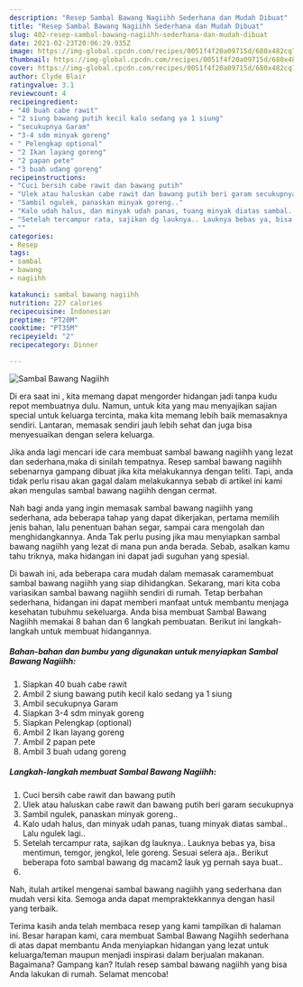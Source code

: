 ```yaml
---
description: "Resep Sambal Bawang Nagiihh Sederhana dan Mudah Dibuat"
title: "Resep Sambal Bawang Nagiihh Sederhana dan Mudah Dibuat"
slug: 402-resep-sambal-bawang-nagiihh-sederhana-dan-mudah-dibuat
date: 2021-02-23T20:06:29.935Z
image: https://img-global.cpcdn.com/recipes/0051f4f20a09715d/680x482cq70/sambal-bawang-nagiihh-foto-resep-utama.jpg
thumbnail: https://img-global.cpcdn.com/recipes/0051f4f20a09715d/680x482cq70/sambal-bawang-nagiihh-foto-resep-utama.jpg
cover: https://img-global.cpcdn.com/recipes/0051f4f20a09715d/680x482cq70/sambal-bawang-nagiihh-foto-resep-utama.jpg
author: Clyde Blair
ratingvalue: 3.1
reviewcount: 4
recipeingredient:
- "40 buah cabe rawit"
- "2 siung bawang putih kecil kalo sedang ya 1 siung"
- "secukupnya Garam"
- "3-4 sdm minyak goreng"
- " Pelengkap optional"
- "2 Ikan layang goreng"
- "2 papan pete"
- "3 buah udang goreng"
recipeinstructions:
- "Cuci bersih cabe rawit dan bawang putih"
- "Ulek atau haluskan cabe rawit dan bawang putih beri garam secukupnya"
- "Sambil ngulek, panaskan minyak goreng.."
- "Kalo udah halus, dan minyak udah panas, tuang minyak diatas sambal.. Lalu ngulek lagi.."
- "Setelah tercampur rata, sajikan dg lauknya.. Lauknya bebas ya, bisa mentimun, temgor, jengkol, lele goreng. Sesuai selera aja.. Berikut beberapa foto sambal bawang dg macam2 lauk yg pernah saya buat.."
- ""
categories:
- Resep
tags:
- sambal
- bawang
- nagiihh

katakunci: sambal bawang nagiihh 
nutrition: 227 calories
recipecuisine: Indonesian
preptime: "PT20M"
cooktime: "PT35M"
recipeyield: "2"
recipecategory: Dinner

---
```



![Sambal Bawang Nagiihh](https://img-global.cpcdn.com/recipes/0051f4f20a09715d/680x482cq70/sambal-bawang-nagiihh-foto-resep-utama.jpg)

Di era  saat ini , kita memang dapat mengorder hidangan jadi tanpa kudu repot membuatnya dulu. Namun, untuk kita yang mau menyajikan sajian special untuk keluarga tercinta, maka kita memang lebih baik memasaknya sendiri. Lantaran, memasak sendiri jauh lebih sehat dan juga bisa menyesuaikan dengan selera keluarga.

Jika anda lagi mencari ide cara membuat sambal bawang nagiihh yang lezat dan sederhana,maka di sinilah tempatnya. Resep sambal bawang nagiihh  sebenarnya gampang dibuat jika kita melakukannya dengan teliti. Tapi, anda tidak perlu risau akan gagal dalam melakukannya 
sebab di artikel ini kami akan mengulas sambal bawang nagiihh dengan cermat.  



Nah bagi anda yang ingin memasak sambal bawang nagiihh yang sederhana, ada beberapa tahap yang dapat dikerjakan, pertama memilih jenis bahan, lalu penentuan bahan segar, sampai cara mengolah dan menghidangkannya. Anda Tak perlu pusing jika mau menyiapkan sambal bawang nagiihh yang lezat di mana pun anda berada. Sebab, asalkan kamu  tahu triknya, maka hidangan ini dapat jadi suguhan yang spesial.

Di bawah ini, ada beberapa cara mudah dalam memasak caramembuat sambal bawang nagiihh yang siap dihidangkan. Sekarang, mari kita coba variasikan sambal bawang nagiihh sendiri di rumah. Tetap berbahan sederhana, hidangan ini dapat memberi manfaat untuk membantu menjaga kesehatan tubuhmu sekeluarga. Anda bisa membuat Sambal Bawang Nagiihh memakai 8 bahan dan 6 langkah pembuatan. Berikut ini langkah-langkah untuk membuat hidangannya.

<!--inarticleads1-->

##### Bahan-bahan dan bumbu yang digunakan untuk menyiapkan Sambal Bawang Nagiihh:

1. Siapkan 40 buah cabe rawit
1. Ambil 2 siung bawang putih kecil kalo sedang ya 1 siung
1. Ambil secukupnya Garam
1. Siapkan 3-4 sdm minyak goreng
1. Siapkan  Pelengkap (optional)
1. Ambil 2 Ikan layang goreng
1. Ambil 2 papan pete
1. Ambil 3 buah udang goreng




<!--inarticleads2-->

##### Langkah-langkah membuat Sambal Bawang Nagiihh:

1. Cuci bersih cabe rawit dan bawang putih
1. Ulek atau haluskan cabe rawit dan bawang putih beri garam secukupnya
1. Sambil ngulek, panaskan minyak goreng..
1. Kalo udah halus, dan minyak udah panas, tuang minyak diatas sambal.. Lalu ngulek lagi..
1. Setelah tercampur rata, sajikan dg lauknya.. Lauknya bebas ya, bisa mentimun, temgor, jengkol, lele goreng. Sesuai selera aja.. Berikut beberapa foto sambal bawang dg macam2 lauk yg pernah saya buat..
1. 




Nah, itulah artikel mengenai  sambal bawang nagiihh  yang sederhana dan mudah versi kita. Semoga anda dapat mempraktekkannya dengan hasil yang terbaik. 

Terima kasih anda telah membaca resep yang kami tampilkan di halaman ini. Besar harapan kami, cara membuat  Sambal Bawang Nagiihh sederhana di atas dapat membantu Anda menyiapkan hidangan yang lezat untuk keluarga/teman maupun menjadi inspirasi dalam berjualan makanan. Bagaimana? Gampang kan? Itulah resep sambal bawang nagiihh yang bisa Anda lakukan di rumah. Selamat mencoba!

